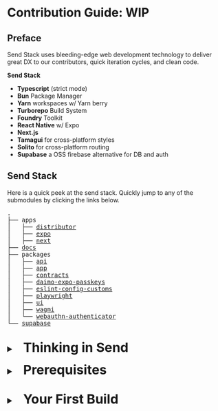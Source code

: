 # Contribution Guide: WIP

## Preface
Send Stack uses bleeding-edge web development technology to deliver great DX to our contributors, quick iteration cycles, and clean code.

**Send Stack**
 - **Typescript** (strict mode)
 - **Bun** Package Manager
 - **Yarn** workspaces w/ Yarn berry
 - **Turborepo** Build System
 - **Foundry** Toolkit
 - **React Native** w/ Expo
 - **Next.js**
 - **Tamagui** for cross-platform styles
 - **Solito** for cross-platform routing
 - **Supabase** a OSS firebase alternative for DB and auth



## Send Stack
Here is a quick peek at the send stack. Quickly jump to any of the submodules by clicking the links below.

<pre>
.
├── apps
│   ├── <a href="https://github.com/0xsend/sendapp/tree/main/apps/distributor">distributor</a>
│   ├── <a href="https://github.com/0xsend/sendapp/tree/main/apps/expo">expo</a>
│   ├── <a href="https://github.com/0xsend/sendapp/tree/main/apps/next">next</a>
├── <a href="https://github.com/0xsend/sendapp/tree/main/docs">docs</a>
├── packages
│   ├── <a href="https://github.com/0xsend/sendapp/tree/main/packages/api">api</a>
│   ├── <a href="https://github.com/0xsend/sendapp/tree/main/packages/app">app</a>
│   ├── <a href="https://github.com/0xsend/sendapp/tree/main/packages/contracts">contracts</a>
│   ├── <a href="https://github.com/0xsend/sendapp/tree/main/packages/daimo-expo-passkeys">daimo-expo-passkeys</a>
│   ├── <a href="https://github.com/0xsend/sendapp/tree/main/packages/eslint-config-custom">eslint-config-customs</a>
│   ├── <a href="https://github.com/0xsend/sendapp/tree/main/packages/playwright">playwright</a>
│   ├── <a href="https://github.com/0xsend/sendapp/tree/main/packages/ui">ui</a>
│   ├── <a href="https://github.com/0xsend/sendapp/tree/main/packages/wagmi">wagmi</a>
│   └── <a href="https://github.com/0xsend/sendapp/tree/main/packages/webauthn-authenticator">webauthn-authenticator</a>
└── <a href="https://github.com/0xsend/sendapp/tree/main/supabase">supabase</a>
 </code>
</pre>


<details padding="1rem 0">
<summary style="font-size:20px;font-weight: bold;"><h2 style="display:inline;padding:0 1rem;">Thinking in Send</h2></summary>

Here are some things to keep in mind about thee SEND philosophy when contributing
  <ul>
     <li>
  Simplicity over complexity (K.I.S.S)
     </li>
     <li>
     Don't repeat yourself (DRY)
     </li>
     <li>
     Write a test. Don't click the same button over and over
     </li>
     <li>
     Write once, Run everywhere
     </li>
     </ul>
</details>




<details style="padding: 1rem 0">
<summary style="font-size:20px;font-weight: bold;"><h2 style="display:inline;padding:0 1rem;">Prerequisites</h2></summary>


```console
git clone https://github.com/0xsend/sendapp.git && cd sendapp
```

You'll need a basic understanding of JS tooling

Required JS Runtime: [Node >= 20.9.0](https://nodejs.org/en/download)

#### [yarn package manager](https://yarnpkg.com/)
```console
corepack enable
```


#### [Turborepo](https://turbo.build/repo/docs/installing#install-globally)
```console
npm install turbo --global
```

#### [Foundry](https://book.getfoundry.sh/getting-started/installation)

Installation is easiest with `foundryup`

```console!
curl -L https://foundry.paradigm.xyz | bash
```
then in a new terminal run
```console
foundryup
```
</details>



<details style="padding: 1rem 0">
<summary style="font-size:20px;font-weight:bold;"><h2 style="display:inline;padding:0 1rem;">Your First Build<h2></summary>

<h3 style="font-size:20px;font-weight:bold;">Build Steps</h3>


#### 1. Install dependencies
```console
yarn
```

#### 2. Create .env.local
```console!
cp .env.local.template .env.local
```

#### 3. Build monorepo
```console!
turbo run build
```

#### 4. Initialize supabase DB and auth
Prerequisites:
- [Docker](https://docs.docker.com/desktop/)
```console!
yarn supabase start
```

#### 5. Fork blockchain to local node
Use foundry's local testnet node [anvil](https://book.getfoundry.sh/anvil/)

**Fork Ethereum Mainnet (port: 8545)**
```console!
anvil -f https://rpc.ankr.com/eth
```
**Fork Base Mainnet (port: 8546)**
```console!
anvil -f https://mainnet.base.org -p 8546
```

*Note*: These RPC urls can be rate limited. If you want something more reliable, use [Alchemy](https://www.alchemy.com/) or [Infura](https://infura.io/)


Alright If the build succeeds you're ready to send it 🚀


<details style="padding: 1rem">
   <summary ><h3 style="display:inline;padding:0 1rem;">Next App Development</h3></summary>
   <br/>
   In project root, run

   ```console!
   yarn web
   ```

   If everything is setup, the app should open in dev mode on your [localhost](http://localhost:3000)!



   <img src="https://hackmd.io/_uploads/B1heDBuSa.png" width="100" style="border-radius:9999px">

   <details style="padding: 1rem;">
      <summary ><h3 style="display:inline;padding:0 1rem;">Entering the App</h3></summary>
      <br/>

  - *Entering the app requires Send's supabase instance running*

   `yarn supabase start`


   Once the next app is running in dev mode, enter the app using the standard dev credentials

   <img src="https://hackmd.io/_uploads/BkKRmSF8p.png" width="600">

   *Any 10 letter phone number will work*

   <img src="https://hackmd.io/_uploads/By9e4rtL6.png" width="600">

   *123456*
   </details>
   <details style="padding: 1rem;">
      <summary ><h3 style="display:inline;padding:0 1rem;">Interacting with Send contracts</h3></summary>
      <br/>

  - *Interacting with contracts requires a local blockchain node to be running in the background*

   `anvil -f https://rpc.ankr.com/eth` (or any other mainnet RPC url)

   </details>
</details>






<details  style="padding: 1rem">
   <summary><h3 style="display:inline;padding:0 1rem;">Native App Development</h3></summary>
   <br/>

   *Note:* Send uses React Native with Expo. [Download Expo Go ](https://expo.dev/client)for a streamlined native development experience

   ```console!
   yarn native
   ```
</details>